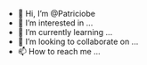 - 👋 Hi, I’m @Patriciobe
- 👀 I’m interested in ...
- 🌱 I’m currently learning ...
- 💞️ I’m looking to collaborate on ...
- 📫 How to reach me ...

<!---
Patriciobe/Patriciobe is a ✨ special ✨ repository because its `README.md` (this file) appears on your GitHub profile.
You can click the Preview link to take a look at your changes.
--->

